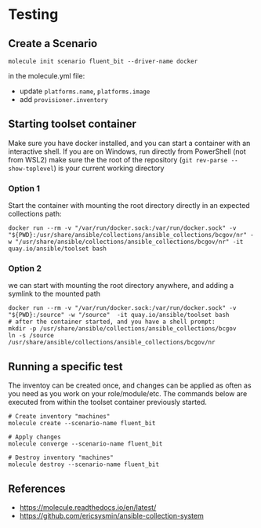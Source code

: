# Testing
## Create a Scenario
```
molecule init scenario fluent_bit --driver-name docker
```
in the molecule.yml file:
- update `platforms.name`, `platforms.image`
- add `provisioner.inventory`

## Starting toolset container
Make sure you have docker installed, and you can start a container with an interactive shell.
If you are on Windows, run directly from PowerShell (not from WSL2)
make sure the the root of the repository (`git rev-parse --show-toplevel`) is your current working directory

### Option 1
Start the container with mounting the root directory directly in an expected collections path:
```
docker run --rm -v "/var/run/docker.sock:/var/run/docker.sock" -v "${PWD}:/usr/share/ansible/collections/ansible_collections/bcgov/nr" -w "/usr/share/ansible/collections/ansible_collections/bcgov/nr" -it quay.io/ansible/toolset bash
```

### Option 2
we can start with mounting the root directory anywhere, and adding a symlink to the mounted path
```
docker run --rm -v "/var/run/docker.sock:/var/run/docker.sock" -v "${PWD}:/source" -w "/source"  -it quay.io/ansible/toolset bash
# after the container started, and you have a shell prompt:
mkdir -p /usr/share/ansible/collections/ansible_collections/bcgov
ln -s /source /usr/share/ansible/collections/ansible_collections/bcgov/nr
```

## Running a specific test
The inventoy can be created once, and changes can be applied as often as you need as you work on your role/module/etc.
The commands below are executed from within the toolset container previously started.
```
# Create inventory "machines"
molecule create --scenario-name fluent_bit

# Apply changes
molecule converge --scenario-name fluent_bit

# Destroy inventory "machines"
molecule destroy --scenario-name fluent_bit
```

## References
- https://molecule.readthedocs.io/en/latest/
- https://github.com/ericsysmin/ansible-collection-system
